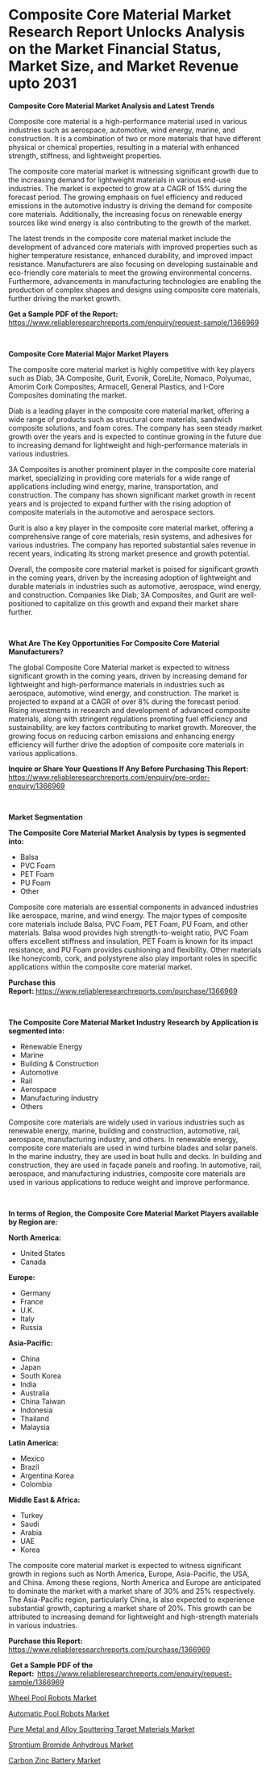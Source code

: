 <p><h1>Composite Core Material Market Research Report Unlocks Analysis on the Market Financial Status, Market Size, and Market Revenue upto 2031</h1></p><p><strong>Composite Core Material Market Analysis and Latest Trends</strong></p>
<p><p>Composite core material is a high-performance material used in various industries such as aerospace, automotive, wind energy, marine, and construction. It is a combination of two or more materials that have different physical or chemical properties, resulting in a material with enhanced strength, stiffness, and lightweight properties.</p><p>The composite core material market is witnessing significant growth due to the increasing demand for lightweight materials in various end-use industries. The market is expected to grow at a CAGR of 15% during the forecast period. The growing emphasis on fuel efficiency and reduced emissions in the automotive industry is driving the demand for composite core materials. Additionally, the increasing focus on renewable energy sources like wind energy is also contributing to the growth of the market.</p><p>The latest trends in the composite core material market include the development of advanced core materials with improved properties such as higher temperature resistance, enhanced durability, and improved impact resistance. Manufacturers are also focusing on developing sustainable and eco-friendly core materials to meet the growing environmental concerns. Furthermore, advancements in manufacturing technologies are enabling the production of complex shapes and designs using composite core materials, further driving the market growth.</p></p>
<p><strong>Get a Sample PDF of the Report:&nbsp;</strong> <a href="https://www.reliableresearchreports.com/enquiry/request-sample/1366969">https://www.reliableresearchreports.com/enquiry/request-sample/1366969</a></p>
<p>&nbsp;</p>
<p><strong>Composite Core Material Major Market Players</strong></p>
<p><p>The composite core material market is highly competitive with key players such as Diab, 3A Composite, Gurit, Evonik, CoreLite, Nomaco, Polyumac, Amorim Cork Composites, Armacell, General Plastics, and I-Core Composites dominating the market. </p><p>Diab is a leading player in the composite core material market, offering a wide range of products such as structural core materials, sandwich composite solutions, and foam cores. The company has seen steady market growth over the years and is expected to continue growing in the future due to increasing demand for lightweight and high-performance materials in various industries.</p><p>3A Composites is another prominent player in the composite core material market, specializing in providing core materials for a wide range of applications including wind energy, marine, transportation, and construction. The company has shown significant market growth in recent years and is projected to expand further with the rising adoption of composite materials in the automotive and aerospace sectors.</p><p>Gurit is also a key player in the composite core material market, offering a comprehensive range of core materials, resin systems, and adhesives for various industries. The company has reported substantial sales revenue in recent years, indicating its strong market presence and growth potential.</p><p>Overall, the composite core material market is poised for significant growth in the coming years, driven by the increasing adoption of lightweight and durable materials in industries such as automotive, aerospace, wind energy, and construction. Companies like Diab, 3A Composites, and Gurit are well-positioned to capitalize on this growth and expand their market share further.</p></p>
<p>&nbsp;</p>
<p><strong>What Are The Key Opportunities For Composite Core Material Manufacturers?</strong></p>
<p><p>The global Composite Core Material market is expected to witness significant growth in the coming years, driven by increasing demand for lightweight and high-performance materials in industries such as aerospace, automotive, wind energy, and construction. The market is projected to expand at a CAGR of over 8% during the forecast period. Rising investments in research and development of advanced composite materials, along with stringent regulations promoting fuel efficiency and sustainability, are key factors contributing to market growth. Moreover, the growing focus on reducing carbon emissions and enhancing energy efficiency will further drive the adoption of composite core materials in various applications.</p></p>
<p><strong>Inquire or Share Your Questions If Any Before Purchasing This Report:</strong> <a href="https://www.reliableresearchreports.com/enquiry/pre-order-enquiry/1366969">https://www.reliableresearchreports.com/enquiry/pre-order-enquiry/1366969</a></p>
<p>&nbsp;</p>
<p><strong>Market Segmentation</strong></p>
<p><strong>The Composite Core Material Market Analysis by types is segmented into:</strong></p>
<p><ul><li>Balsa</li><li>PVC Foam</li><li>PET Foam</li><li>PU Foam</li><li>Other</li></ul></p>
<p><p>Composite core materials are essential components in advanced industries like aerospace, marine, and wind energy. The major types of composite core materials include Balsa, PVC Foam, PET Foam, PU Foam, and other materials. Balsa wood provides high strength-to-weight ratio, PVC Foam offers excellent stiffness and insulation, PET Foam is known for its impact resistance, and PU Foam provides cushioning and flexibility. Other materials like honeycomb, cork, and polystyrene also play important roles in specific applications within the composite core material market.</p></p>
<p><strong>Purchase this Report:&nbsp;</strong><a href="https://www.reliableresearchreports.com/purchase/1366969">https://www.reliableresearchreports.com/purchase/1366969</a></p>
<p>&nbsp;</p>
<p><strong>The Composite Core Material Market Industry Research by Application is segmented into:</strong></p>
<p><ul><li>Renewable Energy</li><li>Marine</li><li>Building & Construction</li><li>Automotive</li><li>Rail</li><li>Aerospace</li><li>Manufacturing Industry</li><li>Others</li></ul></p>
<p><p>Composite core materials are widely used in various industries such as renewable energy, marine, building and construction, automotive, rail, aerospace, manufacturing industry, and others. In renewable energy, composite core materials are used in wind turbine blades and solar panels. In the marine industry, they are used in boat hulls and decks. In building and construction, they are used in façade panels and roofing. In automotive, rail, aerospace, and manufacturing industries, composite core materials are used in various applications to reduce weight and improve performance.</p></p>
<p>&nbsp;</p>
<p><strong>In terms of Region, the Composite Core Material Market Players available by Region are:</strong></p>
<p>
    <p> <strong> North America: </strong>
        <ul>
            <li>United States</li>
            <li>Canada</li>
        </ul>
        </p> 
    <p> <strong> Europe: </strong>
        <ul>
            <li>Germany</li>
            <li>France</li>
            <li>U.K.</li>
            <li>Italy</li>
            <li>Russia</li>
        </ul>
        </p> 
    <p> <strong> Asia-Pacific: </strong>
        <ul>
            <li>China</li>
            <li>Japan</li>
            <li>South Korea</li>
            <li>India</li>
            <li>Australia</li>
            <li>China Taiwan</li>
            <li>Indonesia</li>
            <li>Thailand</li>
            <li>Malaysia</li>
        </ul>
        </p> 
    <p> <strong> Latin America: </strong>
        <ul>
            <li>Mexico</li>
            <li>Brazil</li>
            <li>Argentina Korea</li>
            <li>Colombia</li>
        </ul>
        </p> 
    <p> <strong> Middle East & Africa: </strong>
        <ul>
            <li>Turkey</li>
            <li>Saudi</li>
            <li>Arabia</li>
            <li>UAE</li>
            <li>Korea</li>
        </ul>
    </p>
    </p>
<p><p>The composite core material market is expected to witness significant growth in regions such as North America, Europe, Asia-Pacific, the USA, and China. Among these regions, North America and Europe are anticipated to dominate the market with a market share of 30% and 25% respectively. The Asia-Pacific region, particularly China, is also expected to experience substantial growth, capturing a market share of 20%. This growth can be attributed to increasing demand for lightweight and high-strength materials in various industries.</p></p>
<p><strong>Purchase this Report: </strong><a href="https://www.reliableresearchreports.com/purchase/1366969">https://www.reliableresearchreports.com/purchase/1366969</a></p>
<p>&nbsp;<strong>Get a Sample PDF of the Report:&nbsp;&nbsp;</strong><a href="https://www.reliableresearchreports.com/enquiry/request-sample/1366969">https://www.reliableresearchreports.com/enquiry/request-sample/1366969</a></p>
<p><strong></strong></p>
<p><p><a href="https://medium.com/@jazminjones30/wheel-pool-robots-market-size-market-outlook-and-market-forecast-2024-to-2031-902dbff23302">Wheel Pool Robots Market</a></p><p><a href="https://medium.com/@jazminjones30/automatic-pool-robots-market-research-report-its-history-and-forecast-2024-to-2031-9fbe7cb8fde3">Automatic Pool Robots Market</a></p><p><a href="https://issuu.com/reportprime-2/docs/pure-metal-and-alloy-sputtering-target-materials-m">Pure Metal and Alloy Sputtering Target Materials Market</a></p><p><a href="https://github.com/provorikovar/Market-Research-Report-List-3/blob/main/strontium-bromide-anhydrous-market.md">Strontium Bromide Anhydrous Market</a></p><p><a href="https://github.com/CliffMedina6/Market-Research-Report-List-3/blob/main/carbon-zinc-battery-market.md">Carbon Zinc Battery Market</a></p></p>